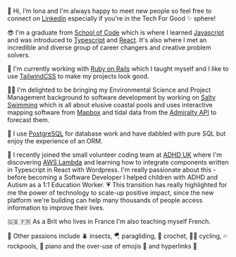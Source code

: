 👋 Hi, I’m Iona and I'm always happy to meet new people so feel free to connect on [Linkedin](https://www.linkedin.com/in/ionameadows/) especially if you're in the Tech For Good ✨ sphere!

😎 I'm a graduate from [School of Code](https://www.schoolofcode.co.uk/) which is where I learned [Javascript](https://developer.mozilla.org/en-US/docs/Web/JavaScript) and was introduced to [Typescript](https://www.typescriptlang.org/) and [React](https://react.dev/). It's also where I met an incredible and diverse group of career changers and creative problem solvers. 

🦩 I'm currently working with [Ruby on Rails](https://rubyonrails.org/) which I taught myself and I like to use [TailwindCSS](https://tailwindcss.com/) to make my projects look good. 

🧜‍♀️ I'm delighted to be bringing my Environmental Science and Project Management background to software development by working on [Salty Swimming](https://saltyswimming.com/) which is all about elusive coastal pools and uses interactive mapping software from [Mapbox](https://www.mapbox.com/) and tidal data from the [Admiralty API](https://www.admiralty.co.uk/access-data/apis) to forecast them.

🐘 I use [PostgreSQL](https://www.postgresql.org/) for database work and have dabbled with pure SQL but enjoy the experience of an ORM.

🦋 I recently joined the small volunteer coding team at [ADHD UK](https://adhduk.co.uk/) where I'm discovering [AWS Lambda](https://aws.amazon.com/lambda/) and learning how to integrate components written in Typescript in React with Wordpress. I'm really passionate about this - before becoming a Software Developer I helped children with ADHD and Autism as a 1:1 Education Worker. 💗 This transition has really highlighted for me the power of technology to scale-up positive impact, since the new platform we're building can help many thousands of people access information to improve their lives. 

🇬🇧 🇫🇷 As a Brit who lives in France I'm also teaching myself French.

🌊 Other passions include 🪲 insects, 🪂 paragliding, 🧶 crochet, 🚵‍♀️ cycling, 💦 rockpools, 🎹 piano and the over-use of emojis 🦆 and hyperlinks 🦄


<!---
ionajosephine/ionajosephine is a ✨ special ✨ repository because its `README.md` (this file) appears on your GitHub profile.
You can click the Preview link to take a look at your changes.
--->
